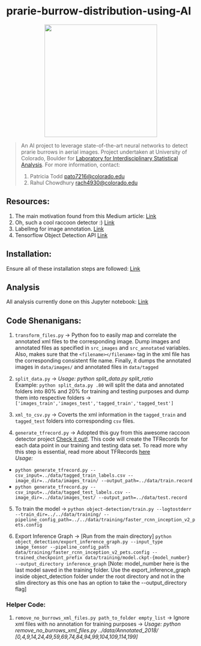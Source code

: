 # prarie-burrow-distribution-using-AI
<p align="center">
<img src="https://github.com/rc1208/prarie-burrow-distribution-using-AI/blob/master/resources/Wikipedia-Black-Tailed_Prairie_Dog.jpg" width="300">
</p>

> An AI project to leverage state-of-the-art neural networks to detect prarie burrows in aerial images. Project undertaken at   University of Colorado, Boulder for [Laboratory for Interdisciplinary Statistical Analysis](https://www.colorado.edu/lab/lisa/). For more information, contact:
> 1. Patricia Todd <pato7216@colorado.edu>
> 2. Rahul Chowdhury <rach4930@colorado.edu>



## Resources:

1. The main motivation found from this Medium article: [Link](https://towardsdatascience.com/creating-your-own-object-detector-ad69dda69c85)
2. Oh, such a cool raccoon detector :) [Link](https://github.com/datitran/raccoon_dataset) 
3. LabelImg for image annotation. [Link](https://github.com/tzutalin/labelImg)
4. Tensorflow Object Detection API [Link](https://github.com/tensorflow/models/tree/master/research/object_detection)


## Installation: 
Ensure all of these installation steps are followed: [Link](https://github.com/tensorflow/models/blob/master/research/object_detection/g3doc/installation.md)

## Analysis
All analysis currently done on this Jupyter notebook:  [Link](https://github.com/rc1208/prarie-burrow-distribution-using-AI/blob/master/object_detection/prarie-burrow-notebook-results.ipynb)



## Code Shenanigans:

1. `transform_files.py` -> Python foo to easily map and correlate the annotated xml files to the corresponding image. Dump images and annotated files as specified in `src_images` and `src_annotated` variables. Also, makes sure that the `<filename></filename>` tag in the xml file has the corresponding consistent file name. Finally, it dumps the annotated images in `data/images/` and annotated files in `data/tagged` 

2. `split_data.py` -> *Usage: python split_data.py split_ratio* <br />
Example: `python split_data.py .80` will split the data and annotated folders into 80% and 20% for training and testing purposes and dump them into respective folders -> `['images_train','images_test','tagged_train','tagged_test']`

3. `xml_to_csv.py` -> Coverts the xml information in the `tagged_train` and `tagged_test` folders into corresponding `csv` files.

4. `generate_tfrecord.py` -> Adopted this guy from this awesome raccoon detector project [Check it out!](https://github.com/datitran/raccoon_dataset). This code will create the TFRecords for each data point in our training and testing data set. To read more why this step is essential, read more about TFRecords [here](https://medium.com/mostly-ai/tensorflow-records-what-they-are-and-how-to-use-them-c46bc4bbb564) <br />
*Usage:*

* `python generate_tfrecord.py --csv_input=../data/tagged_train_labels.csv --image_dir=../data/images_train/ --output_path=../data/train.record`
* `python generate_tfrecord.py --csv_input=../data/tagged_test_labels.csv --image_dir=../data/images_test/ --output_path=../data/test.record`

5. To train the model -> `python object-detection/train.py --logtostderr --train_dir=../../data/training/ --pipeline_config_path=../../data/training/faster_rcnn_inception_v2_pets.config`

6. Export Inference Graph -> [Run from the main directory] `python object_detection/export_inference_graph.py --input_type image_tensor --pipeline_config_path data/training/faster_rcnn_inception_v2_pets.config --trained_checkpoint_prefix data/training/model.ckpt-{model_number}  --output_directory inference_graph` [Note: model_number here is the last model saved in the training folder. Use the export_inference_graph inside object_detection folder under the root directory and not in the slim directory as this one has an option to take the --output_directory flag]



### Helper Code:

1. `remove_no_burrows_xml_files.py path_to_folder empty_list` -> Ignore xml files with no annotation for training purposes -> *Usage: python remove_no_burrows_xml_files.py ../data/Annotated_2018/ [0,4,9,14,24,49,59,69,74,84,94,99,104,109,114,199]*
